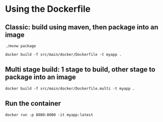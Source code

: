 # Using the Dockerfile

## Classic: build using maven, then package into an image

    ./mvnw package

    docker build -f src/main/docker/Dockerfile -t myapp .

## Multi stage build: 1 stage to build, other stage to package into an image

    docker build -f src/main/docker/Dockerfile.multi -t myapp .

## Run the container

    docker run -p 8080:8080 -it myapp:latest